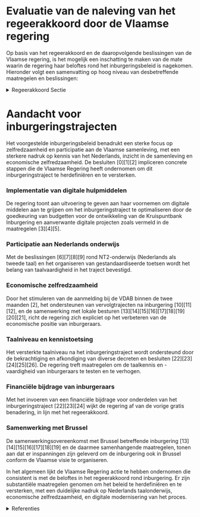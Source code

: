 # Evaluatie van de naleving van het regeerakkoord door de Vlaamse regering

Op basis van het regeerakkoord en de daaropvolgende beslissingen van de Vlaamse regering, is het mogelijk een inschatting te maken van de mate waarin de regering haar beloftes rond het inburgeringsbeleid is nagekomen. Hieronder volgt een samenvatting op hoog niveau van desbetreffende maatregelen en beslissingen:

<details>
        <summary>Regeerakkoord Sectie </summary>
        <p>2.2.1 inburgeringsbeleid bestaat inmiddels reeds 15 jaar Het Vlaams inburgeringsbeleid bestaat inmiddels reeds 15 jaar. Vlaanderen is hierbij steeds een voortrekker geweest. Vandaag gaan we een nieuwe fase in waarbij we met ons beleid willen inspelen op de noden en uitdagingen van de 21ste eeuw. Onze aandacht gaat daarbij uit naar zowel de doelgroep als de inhoud van het inburgering-straject, met een sterke focus op onze pluralistische rechtstaat, basisinzicht in onze samenleving, haar werking en haar geschiedenis (Vlaamse canon), met aandacht voor de waarden van de Verlichting, zoals vervat in de Grondwet en internationale mensen-rechtenverdragen, bv. gelijkheid man-vrouw, scheiding van kerk en staat, respect voor seksuele diversiteit, het non-discriminatiebeginsel,… Doelgroep: Alleen personen die zijn ingeschreven in het vreemdelingen- of bevolkingsregister krijgen toegang tot de inburgeringscursus. Inhoudelijk: Het inburgeringstraject wil nieuwkomers zelfredzaam maken en hun participatie aan de Vlaamse samenleving verbeteren. De inhoud van het inburgeringstraject wordt opgenomen in een inburgeringscontract, dat door de inburgeraar bij aanvang van het traject moet worden ondertekend. Hierin wordt, voor de verschillende onderdelen van het inburgeringstraject, in samenspraak met de trajectbegeleider, een termijn vastgelegd. In het inburgeringscontract wordt ook een bepaling toegevoegd met betrekking tot de essentiële rechten en plichten die in onze samenleving moeten worden gerespecteerd. De huidige vrijstellingen binnen inburgering, voor bijvoorbeeld ernstig zieken of mensen met een mentale of fysieke handicap, blijven van toepassing. We ondersteunen de inburgeraars in dit traject met een aanbod op maat. Het individuele ambitieniveau en het eigenaar-schap over het traject staan centraal met verhoogde aandacht van een kwalitatief individuele eerste intake. Voor wie werkt of onderwijs volgt, voorzien we een gepast aanbod (bv. via avond- of weekendonderwijs of aanbod tijdens de schoolvakanties). Ook grijpen we de mogelijkheden die digitalise-ring biedt aan om het inburgeringstraject efficiënter en effectiever te organiseren, o.a. via e-learning en een nieuw online-portaal ‘inburgering in Vlaanderen’. Wanneer het regulier NT2-aanbod in het volwassenen-onderwijs ontoereikend blijkt, kan beroep worden gedaan op privaat aanbod. We meten de verworven kennis en vaardig-heden via een burgerschapstest die bestaat uit vier onderdelen: 1 De kennis van het Nederlands: Het is belangrijk dat nieuwkomers zich zelfstandig kunnen redden in hun nieuwe taal, het Nederlands. We verwachten dat de inburge-raar op het einde van het traject het taalniveau A2 behaalt. Het taalniveau wordt via een gestandaardiseerd, op een aantal centrale plaatsen georganiseerd, examen getest. Voor analfabeten en laaggeletterden wordt een aangepast taalniveau voorzien. 2 Inzicht in onze Vlaamse samenleving, haar werking en haar geschiedenis: Dit traject maatschappelijke oriëntatie sluiten we af met gestandaardiseerde en op een aantal centrale plaatsen georganiseerde toetsen. 3 De economische zelfredzaamheid: Elke nieuwkomer die een inburgeringstraject volgt, wordt verplicht om zich binnen de 2 maanden na de opstart van het traject aan te melden bij de VDAB. Op die manier kan de VDAB elke nieuwkomer met een arbeidsperspectief begeleiden naar werk of een bijkomende opleiding. Hierbij wordt rekening gehouden met studies of oplei-dingen die de nieuwkomer al volgt. 4 Participatie en netwerk: We bouwen een vierde pijler uit, m.h.o. op betere participatie en integratie van de inburgeraar en het creëren van een netwerk. We bieden een traject op maat aan van 40 uur in de vorm van een buddyproject, een kennismakings-stage bij een bedrijf, vereniging, organisatie of lokaal bestuur, of vrijwilligerswerk. Ook vanuit de ontvangende samenleving leveren we hiervoor de nodige inspanningen. De lokale besturen zijn hiervan de regisseur, in overleg met de trajectbegeleider. Het aanbod is optioneel voor wie werkt, studeert of vrijwillig een inburgeringstraject volgt. Als de inburgeraar is geslaagd in de burgerschaps-test, ontvangt hij een inburgeringsattest. We verwachten dat de inburgeraar regelmatig en actief deelneemt aan zijn traject. We stappen af van het gratis inburgerings-beleid. Inburgeraars zullen een financiële vergoeding moeten betalen van twee keer 90 euro wanneer ze een inburgeringscontract tekenen. Hiervoor krijgen zij een cursus maatschappelijke oriëntatie en een cursus NT2 tot op niveau A2. Bij het afleggen van de toetsen NT2 en maatschappelijke oriëntatie betalen ze voor elk van deze twee toetsen 90 euro. Deze regeling geldt ook voor vrij-willige inburgeraars. Indien de inburgeraar niet slaagt, dient men opnieuw te betalen voor een nieuwe test. Onkosten die de inburgeraar maakt in het kader van zijn inburgerings traject (bv. vervoersonkosten) kunnen niet langer worden terugbetaald door de Agentschappen. Niet-inburgeraars die hun taalniveau willen laten attesteren via een test bij het Agentschap Integratie en Inburgering, Atlas Antwerpen, In-Gent en het Huis van het Nederlands Brussel zullen een vergoeding moeten betalen. Binnen 24 maanden na succesvolle afronding van het inburgeringstraject moet de verplichte inburgeraar op arbeidsactieve leeftijd (18-65 jaar) die geen job heeft, geen opleiding volgt of niet studeert (d.w.z. in die periode geen 6 maanden onafgebroken gewerkt heeft, een opleiding gevolgd of gestudeerd), een test afleggen voor taalniveau B1 mondeling (luisteren en spreken). Hij betaalt hiervoor een vergoeding van 90 euro. Het bereiken van dit taalniveau doet de inburgeraar op eigen initiatief via scholing (de overheid voorziet hiervoor het nodige aanbod), via werk, via benutting van oefenkansen ... Indien hij dit taalniveau niet behaalt, dient men opnieuw te betalen voor een nieuwe test. Er wordt systematisch een advies bezorgd aan de Dienst Vreemdelingenzaken over het gevolgde inburgeringstraject. Dit om na te gaan of de inspanningsverbintenis tot inburgering i.h.k.v. de federale beslissing over het al dan niet verlengen van de verblijfstitel van de inburgeraar is nageleefd. </p>
        </details> 

# Aandacht voor inburgeringstrajecten
Het voorgestelde inburgeringsbeleid benadrukt een sterke focus op zelfredzaamheid en participatie aan de Vlaamse samenleving, met een sterkere nadruk op kennis van het Nederlands, inzicht in de samenleving en economische zelfredzaamheid. De besluiten \[0\]\[1\]\[2\] impliceren concrete stappen die de Vlaamse Regering heeft ondernomen om dit inburgeringstraject te herdefiniëren en te versterken.

### Implementatie van digitale hulpmiddelen
De regering toont aan uitvoering te geven aan haar voornemen om digitale middelen aan te grijpen om het inburgeringstraject te optimaliseren door de goedkeuring van budgetten voor de ontwikkeling van de Kruispuntbank Inburgering en aanverwante digitale projecten zoals vermeld in de maatregelen \[3\]\[4\]\[5\].

### Participatie aan Nederlands onderwijs
Met de beslissingen \[6\]\[7\]\[8\]\[9\] rond NT2-onderwijs (Nederlands als tweede taal) en het organiseren van gestandaardiseerde toetsen wordt het belang van taalvaardigheid in het traject bevestigd.

### Economische zelfredzaamheid
Door het stimuleren van de aanmelding bij de VDAB binnen de twee maanden \[2\], het ondersteunen van vervolgtrajecten na inburgering \[10\]\[11\]\[12\], en de samenwerking met lokale besturen \[13\]\[14\]\[15\]\[16\]\[17\]\[18\]\[19\]\[20\]\[21\], richt de regering zich expliciet op het verbeteren van de economische positie van inburgeraars.

### Taalniveau en kennistoetsing
Het versterkte taalniveau na het inburgeringstraject wordt ondersteund door de bekrachtiging en afkondiging van diverse decreten en besluiten \[22\]\[23\]\[24\]\[25\]\[26\]. De regering treft maatregelen om de taalkennis en -vaardigheid van inburgeraars te testen en te verhogen.

### Financiële bijdrage van inburgeraars
Met het invoeren van een financiële bijdrage voor onderdelen van het inburgeringstraject \[22\]\[23\]\[24\] wijkt de regering af van de vorige gratis benadering, in lijn met het regeerakkoord.

### Samenwerking met Brussel
De samenwerkingsovereenkomst met Brussel betreffende inburgering \[13\]\[14\]\[15\]\[16\]\[17\]\[18\]\[19\] en de daarmee samenhangende maatregelen, tonen aan dat er inspanningen zijn geleverd om de inburgering ook in Brussel conform de Vlaamse visie te organiseren.

In het algemeen lijkt de Vlaamse Regering actie te hebben ondernomen die consistent is met de beloftes in het regeerakkoord rond inburgering. Er zijn substantiële maatregelen genomen om het beleid te herdefiniëren en te versterken, met een duidelijke nadruk op Nederlands taalonderwijs, economische zelfredzaamheid, en digitale modernisering van het proces.

<details>
        <summary> Referenties</summary>
        **[\[0\]](http://themis.vlaanderen.be/id/nieuwsbrief-info/61B8C011364ED900090015DE)** : **(2021-12-17)** Wijziging regelgeving Vlaams integratie- en inburgeringsbeleid: hertekening inburgeringstraject Ontwerpbesluit van de Vlaamse Regering tot wijziging van artikel 1 van het besluit van de Vlaamse Regeri... 

**[\[1\]](http://themis.vlaanderen.be/id/nieuwsbrief-info/6172640C364ED9000800030A)** : **(2021-10-22)** Wijziging regelgeving Vlaams integratie- en inburgeringsbeleid: hertekening inburgeringstraject Voorontwerp van besluit van de Vlaamse Regering tot wijziging van artikel 1 van het besluit van de Vlaam... 

**[\[2\]](http://themis.vlaanderen.be/id/nieuwsbrief-info/60ED7D41364ED9000800147E)** : **(2021-07-16)** Wijziging regelgeving Vlaams integratie- en inburgeringsbeleid: hertekening inburgeringstraject Voorontwerp van besluit van de Vlaamse Regering tot wijziging van artikel 1 van het besluit van de Vlaam... 

**[\[3\]](http://themis.vlaanderen.be/id/nieuwsbrief-info/62CD317D8E6C4430A889877E)** : **(2022-07-15)** Plan Vlaamse Veerkracht: Digitaliseringsprojecten inburgering Digitalisering integratie en inburgering  De Vlaamse Regering  keurt de verdere concretisering van de inhoud en de herverdeling goed van d... 

**[\[4\]](http://themis.vlaanderen.be/id/nieuwsbrief-info/61409E2F364ED900080001D5)** : **(2021-09-17)** Plan Vlaamse Veerkracht: Digitalisering integratie en inburgering Digitalisering integratie en inburgering  Het programma ‘Digitalisering Integratie en Inburgering’ geeft uitvoering aan de ambities ui... 

**[\[5\]](http://themis.vlaanderen.be/id/nieuwsbrief-info/6374BDCA34B8770AF8FDE927)** : **(2022-11-18)** Plan Vlaamse Veerkracht: Digitalisering integratie en inburgering Digitalisering integratie en inburgering  In het kader van het project VV50 'Digitalisering Integratie en Inburgering' van het Relance... 

**[\[6\]](http://themis.vlaanderen.be/id/resource/d4b88f20-4927-11ec-94bb-99a9d1e168fe)** : **(2020-07-17)** Hertekening inburgeringstraject   Het Vlaams Regeerakkoord 2019-2024 bevat een duidelijke visie op de hertekening van het inburgeringsbeleid. De Vlaamse Regering keurt nu de nota goed die aangeeft hoe... 

**[\[7\]](http://themis.vlaanderen.be/id/nieuwsbrief-info/620148E8D5F0FAFA87AFAC60)** : **(2022-02-11)** Hertekening vormingspakket NT2: wijzigingsdecreet Voorontwerp van decreet tot wijziging van het decreet van 15 juni 2007 betreffende het volwassenenonderwijs in functie van het hertekende inburgerings... 

**[\[8\]](http://themis.vlaanderen.be/id/nieuwsbrief-info/618B8527364ED90008000B71)** : **(2021-11-12)** Hertekening vormingspakket NT2: wijzigingsdecreet Voorontwerp van decreet tot wijziging van het decreet van 15 juni 2007 betreffende het volwassenenonderwijs in functie van het hertekende inburgerings... 

**[\[9\]](http://themis.vlaanderen.be/id/nieuwsbrief-info/62B4392F4ABF604F15C225C6)** : **(2022-06-24)** Hertekening vormingspakket NT2: wijzigingsdecreet Bekrachtiging en afkondiging van het decreet tot wijziging van het decreet van 15 juni 2007 betreffende het volwassenenonderwijs en tot wijziging van ... 

**[\[10\]](http://themis.vlaanderen.be/id/nieuwsbrief-info/63A1749EDBF1CAE811022080)** : **(2022-12-23)** Subsidie project ‘Vervolgtrajecten Inburgering' Ontwerpbesluit van de Vlaamse Regering over de toekenning van subsidies voor ‘Vervolgtrajecten Inburgering’ voor de periode van 1 oktober 2022 tot en me... 

**[\[11\]](http://themis.vlaanderen.be/id/nieuwsbrief-info/61AF190D364ED900090004C2)** : **(2021-12-10)** Projectsubsidie aan Atlas, vzw Integratie en Inburgering Antwerpen, voor project ‘Vervolgtrajecten na inburgering’ Ontwerpbesluit van de Vlaamse Regering tot toekenning van een projectsubsidie aan Atl... 

**[\[12\]](http://themis.vlaanderen.be/id/nieuwsbericht/65704627E2E2C9E5814BECD4)** : **(2023-12-08)** Atlas vzw: verlenging looptijd project 'Vervolgtrajecten na Inburgering' Ontwerpbesluit van de Vlaamse Regering tot wijziging van het besluit van de Vlaamse Regering van 10 december 2021 tot toekennin... 

**[\[13\]](http://themis.vlaanderen.be/id/nieuwsbrief-info/62722FB91C4A193816C30632)** : **(2022-05-06)** Verplicht inburgeringstraject voor nieuwkomers in Brussel-Hoofdstad: gewijzigde samenwerkingsovereenkomst A. Ontwerp van samenwerkingsakkoord van XX X 2022 tot wijziging van het samenwerkingsakkoord v... 

**[\[14\]](http://themis.vlaanderen.be/id/nieuwsbericht/64F82F323605E1AC863BE45C)** : **(2023-09-08)** Verplicht inburgeringstraject nieuwkomers Brussel-Hoofdstad: gewijzigde samenwerkingsakkoord en voorontwerp instemmingsdecreet A. Ontwerp van samenwerkingsakkoord van XX tussen de Vlaamse Gemeenschap,... 

**[\[15\]](http://themis.vlaanderen.be/id/nieuwsbericht/655382EA8265E66451D4C9D1)** : **(2023-11-17)** Verplicht inburgeringstraject nieuwkomers Brussel-Hoofdstad: gewijzigde samenwerkingsakkoord en voorontwerp instemmingsdecreet A. Ontwerp van samenwerkingsakkoord van XX tussen de Vlaamse Gemeenschap,... 

**[\[16\]](http://themis.vlaanderen.be/id/nieuwsbrief-info/629719ED2071A7D754F18323)** : **(2022-06-03)** Verplicht inburgeringstraject voor nieuwkomers in Brussel-Hoofdstad: gewijzigde samenwerkingsovereenkomst Ontwerpdecreet tot instemming met het samenwerkingsakkoord van 12 mei 2022 tot wijziging van h... 

**[\[17\]](http://themis.vlaanderen.be/id/nieuwsbrief-info/6228AE666BB7B593CFC1849C)** : **(2022-03-11)** Verplicht inburgeringstraject voor nieuwkomers in Brussel-Hoofdstad: instemmingsdecreet gewijzigde samenwerkingsovereenkomst Voorontwerp van decreet tot instemming met het samenwerkingsakkoord van XX ... 

**[\[18\]](http://themis.vlaanderen.be/id/nieuwsbrief-info/61DEA5FE364ED900080009A8)** : **(2022-01-14)** Verplicht inburgeringstraject voor nieuwkomers in Brussel-Hoofdstad: instemmingsdecreet gewijzigde samenwerkingsovereenkomst A. Ontwerp van samenwerkingsakkoord tot wijziging van het samenwerkingsakko... 

**[\[19\]](http://themis.vlaanderen.be/id/nieuwsbrief-info/62D009EE8E6C4430A8898B66)** : **(2022-07-15)** Decreet gewijzigde samenwerkingsovereenkomst verplicht inburgeringstraject voor nieuwkomers in Brussel-Hoofdstad Bekrachtiging en afkondiging van het decreet tot instemming met het samenwerkingsakkoor... 

**[\[20\]](http://themis.vlaanderen.be/id/resource/c0bc02c0-4924-11ec-94bb-99a9d1e168fe)** : **(2021-03-05)** Wijziging van de statuten van het Agentschap Integratie en Inburgering   De Vlaamse Regering keurt de gewijzigde statuten goed van het extern verzelfstandigd Agentschap Integratie en Inburgering. De b... 

**[\[21\]](http://themis.vlaanderen.be/id/nieuwsbrief-info/633D2F86EB2A31D34EEC5FDB)** : **(2022-10-07)** Inwerkingtreding wijzigingsbesluit uitvoering decreet integratie en inburgering Ontwerpbesluit van de Vlaamse Regering tot bepaling van de inwerkingtreding van het participatie- en netwerktraject en d... 

**[\[22\]](http://themis.vlaanderen.be/id/nieuwsbrief-info/6260084B1C4A193816C2F3FC)** : **(2022-04-22)** Hertekening vormingspakket NT2: wijzigingsdecreet Ontwerpdecreet tot wijziging van het decreet van 15 juni 2007 betreffende het volwassenenonderwijs en tot wijziging van het decreet van 7 juni 2013 be... 

**[\[23\]](http://themis.vlaanderen.be/id/nieuwsbericht/6581A0DBE2E2C9E5814C22F1)** : **(2023-12-22)** Vlaams integratie- en inburgeringsbeleid: wijzigingsdecreet Voorontwerp van decreet tot wijziging van het decreet van 7 juni 2013 betreffende het Vlaamse integratie- en inburgeringsbeleid, wat betreft... 

**[\[24\]](http://themis.vlaanderen.be/id/resource/d655cbc0-4924-11ec-94bb-99a9d1e168fe)** : **(2021-02-26)** Wijziging integratie- en inburgeringsdecreet Voorontwerp van decreet tot wijziging van het decreet van 7 juni 2013 betreffende het Vlaamse integratie- en inburgeringsbeleid  Na adviezen van de SERV, v... 

**[\[25\]](http://themis.vlaanderen.be/id/nieuwsbrief-info/6094DC6B364ED9000800013A)** : **(2021-05-07)** Wijziging integratie- en inburgeringsdecreet Ontwerpdecreet tot wijziging van het decreet van 7 juni 2013 betreffende het Vlaamse integratie- en inburgeringsbeleid  Na advies van de Raad van State ​ h... 

**[\[26\]](http://themis.vlaanderen.be/id/nieuwsbrief-info/60E7F04C364ED900080009F8)** : **(2021-07-09)** Wijziging integratie- en inburgeringsdecreet Bekrachtiging en afkondiging van het decreet tot wijziging van het decreet van 7 juni 2013 betreffende het Vlaamse integratie- en inburgeringsbeleid, aange... 
        </details> 

